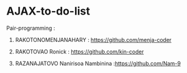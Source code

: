 # AJAX-to-do-list
Pair-programming :

1) RAKOTONOMENJANAHARY : https://github.com/menja-coder

2) RAKOTOVAO Ronick : https://github.com/kin-coder
3) RAZANAJATOVO Nanirisoa Nambinina :https://github.com/Nam-9



